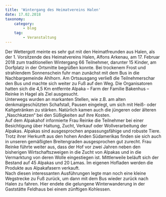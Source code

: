 ```yaml
---
title: 'Wintergang des Heimatvereins Halen'
date: 17.02.2018
taxonomy:
    category:
        - blog
    tag:
        - Veranstaltung
---
```


Der Wettergott meinte es sehr gut mit den Heimatfreunden aus Halen, als der 1. Vorsitzende des Heimatvereins Halen, Alfons Arkenau, am 17. Februar 2018 zum traditionellen Wintergang 66 Teilnehmer, darunter 15 Kinder, am Dorfplatz in der Ortsmitte begrüßen konnte. Bei trockenem Frost und strahlendem Sonnenschein fuhr man zunächst mit dem Bus in die Nachbargemeinde Ahlhorn. Am Ortsausgang verließ die Teilnehmerschar den Bus und machte sich weiter zu Fuß auf den Weg. Die Organisatoren hatten sich die 4,5 Km entfernte Alpaka – Farm der Familie Bakenhus – Reinke in Hagel als Ziel ausgesucht.  
Unterwegs wurden an markanten Stellen, wie z.B. am alten denkmalgeschützten Schafstall, Pausen eingelegt, um sich mit Heiß- oder Kaltgetränken zu stärken. Natürlich kamen auch die jüngeren oder älteren „Naschkatzen“ bei den Süßigkeiten auf ihre Kosten.  
Auf dem Alpakahof informierte Frau Reinke die Teilnehmer bei einer Besichtigung über Haltung, Zucht, Verkauf oder Wollverarbeitung der Alpakas. Alpakas sind ausgesprochen anpassungsfähige und robuste Tiere. Trotz ihrer Herkunft aus den hohen Anden Südamerikas finden sie sich auch in unseren gemäßigten Breitengraden ausgesprochen gut zurecht. Frau Reinke führte weiter aus, dass der Hof vor zwei Jahren neben den bisherigen Wirtschaftszweigen in die Zucht von Alpakas und in die Vermarktung von deren Wolle eingestiegen ist. Mittlerweile beläuft sich der Bestand auf 45 Alpakas und 20 Lamas. Im eigenen Hofladen werden die Produkte aus Alpakafasern verkauft.  
Nach diesen interessanten Ausführungen legte man noch eine kleine Wegstrecke zu Fuß zurück, um dann mit dem Bus wieder zurück nach Halen zu fahren. Hier endete die gelungene Winterwanderung in der Gaststätte Feldhaus bei einem zünftigen Kohlessen.  
